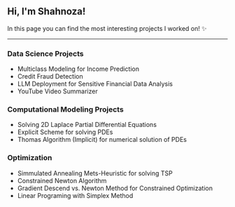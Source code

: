 ## Hi, I'm Shahnoza!
In this page you can find the most interesting projects I worked on! ✨

---

### Data Science Projects
* Multiclass Modeling for Income Prediction
* Credit Fraud Detection
* LLM Deployment for Sensitive Financial Data Analysis <!-- (data must remain confidential) -->
* YouTube Video Summarizer

 ### Computational Modeling Projects
 * Solving 2D Laplace Partial Differential Equations
 * Explicit Scheme for solving PDEs
 * Thomas Algorithm (Implicit) for numerical solution of PDEs

 ### Optimization
 * Simmulated Annealing Mets-Heuristic for solving TSP
 * Constrained Newton Algorithm
 * Gradient Descend vs. Newton Method for Constrained Optimization
 * Linear Programing with Simplex Method 
